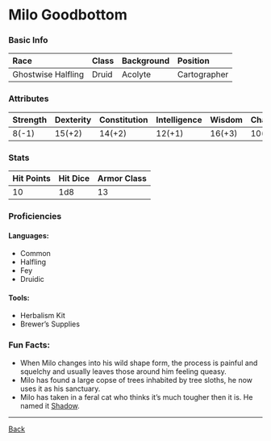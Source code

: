 # Milo Goodbottom

### Basic Info

| Race | Class | Background | Position |
|:--|:--|:--|:--|
| Ghostwise Halfling | Druid | Acolyte | Cartographer |

### Attributes

| Strength | Dexterity | Constitution | Intelligence | Wisdom | Charisma |
|:--|:--|:--|:--|:--|:--|
| 8(-1) | 15(+2) | 14(+2) | 12(+1) | 16(+3) | 10(0) |

### Stats

| Hit Points | Hit Dice | Armor Class |
|:--|:--|:--|
| 10 | 1d8 | 13 |

### Proficiencies
#### Languages:
- Common
- Halfling
- Fey
- Druidic

#### Tools:
- Herbalism Kit
- Brewer’s Supplies

### Fun Facts:
- When Milo changes into his wild shape form, the process is painful and squelchy and usually leaves those around him feeling queasy.
- Milo has found a large copse of trees inhabited by tree sloths, he now uses it as his sanctuary.
- Milo has taken in a feral cat who thinks it’s much tougher then it is. He named it [Shadow](../Companions/Shadow.md).

---
[Back](./)